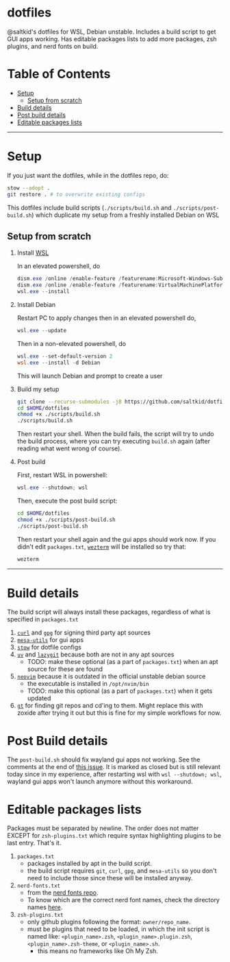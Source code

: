 # dotfiles
@saltkid's dotfiles for WSL, Debian unstable. Includes a build script to get
GUI apps working. Has editable packages lists to add more packages, zsh
plugins, and nerd fonts on build. 

# Table of Contents
- [Setup](#setup)
    - [Setup from scratch](#setup-from-scratch)
- [Build details](#build-details)
- [Post build details](#post-build-details)
- [Editable packages lists](#editable-packages-lists)

---

# Setup
If you just want the dotfiles, while in the dotfiles repo, do:
```bash
stow --adopt .
git restore . # to overwrite existing configs
```
This dotfiles include build scripts (`./scripts/build.sh` and
`./scripts/post-build.sh`) which duplicate my setup from a freshly installed
Debian on WSL
## Setup from scratch
1. Install [WSL](https://github.com/microsoft/WSL)

    In an elevated powershell, do
    ```powershell
    dism.exe /online /enable-feature /featurename:Microsoft-Windows-Subsystem-Linux /all /norestart
    dism.exe /online /enable-feature /featurename:VirtualMachinePlatform /all /norestartwsl.exe --install
    wsl.exe --install
    ```
2. Install Debian

    Restart PC to apply changes then in an elevated powershell do,
    ```powershell
    wsl.exe --update
    ```
    Then in a non-elevated powershell, do
    ```powershell
    wsl.exe --set-default-version 2
    wsl.exe --install -d Debian
    ```
    This will launch Debian and prompt to create a user
3. Build my setup

    ```bash
    git clone --recurse-submodules -j8 https://github.com/saltkid/dotfiles.git $HOME/dotfiles
    cd $HOME/dotfiles
    chmod +x ./scripts/build.sh
    ./scripts/build.sh
    ```
    Then restart your shell. When the build fails, the script will try to undo
    the build process, where you can try executing `build.sh` again (after
    reading what went wrong of course).


4. Post build

    First, restart WSL in powershell:
    ```powershell
    wsl.exe --shutdown; wsl
    ```
    Then, execute the post build script:
    ```bash
    cd $HOME/dotfiles
    chmod +x ./scripts/post-build.sh
    ./scripts/post-build.sh
    ```
    Then restart your shell again and the gui apps should work now. If you
    didn't edit `packages.txt`, [`wezterm`](https://github.com/wez/wezterm)
    will be installed so try that:
    ```bash
    wezterm
    ```

--- 

# Build details
The build script will always install these packages, regardless of what is
specified in `packages.txt`
1. [`curl`](https://curl.se/docs/manpage.html) and [`gpg`](https://gnupg.org/)
for signing third party apt sources
2. [`mesa-utils`](https://wiki.debian.org/Mesa) for gui apps
2. [`stow`](https://wiki.debian.org/Mesa) for dotfile configs
3. [`uv`](https://github.com/astral-sh/uv) and
[`lazygit`](https://github.com/jesseduffield/lazygit) because both are not in
any apt sources
    - TODO: make these optional (as a part of `packages.txt`) when an apt
    source for these are found
4. [`neovim`](https://github.com/neovim/neovim) because it is outdated in the
official unstable debian source
    -  the executable is installed in `/opt/nvim/bin`
    - TODO: make this optional (as a part of `packages.txt`) when it gets
    updated
5. [`gt`](https://github.com/saltkid/gt) for finding git repos and cd'ing to
them. Might replace this with zoxide after trying it out but this is fine for
my simple workflows for now.

# Post Build details
The `post-build.sh` should fix wayland gui apps not working. See the comments
at the end of [this issue](https://github.com/microsoft/wslg/issues/1032). It
is marked as closed but is still relevant today since in my experience, after
restarting wsl with `wsl --shutdown; wsl`, wayland gui apps won't launch
anymore without this workaround.

# Editable packages lists
Packages must be separated by newline. The order does not matter EXCEPT for
`zsh-plugins.txt` which require syntax highlighting plugins to be last entry.
That's it.
1. `packages.txt`
    - packages installed by apt in the build script.
    - the build script requires `git`, `curl`, `gpg`, and `mesa-utils` so you
    don't need to include those since these will be installed anyway.
2. `nerd-fonts.txt`
    - from the [nerd fonts repo](https://github.com/ryanoasis/nerd-fonts).
    - To know which are the correct nerd font names,
    check the directory names
    [here](https://github.com/ryanoasis/nerd-fonts/tree/master/patched-fonts).
3. `zsh-plugins.txt`
    - only github plugins following the format: `owner/repo_name`.
    - must be plugins that need to be loaded, in which the init script is
    named like: `<plugin_name>.zsh`, `<plugin_name>.plugin.zsh`,
    `<plugin_name>.zsh-theme`, or `<plugin_name>.sh`.
        - this means no frameworks like Oh My Zsh.
